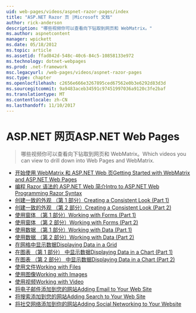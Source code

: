 ```yaml
---
uid: web-pages/videos/aspnet-razor-pages/index
title: "ASP.NET Razor 页 |Microsoft 文档"
author: rick-anderson
description: "哪些视频你可以查看向下钻取到网页和 WebMatrix。"
ms.author: aspnetcontent
manager: wpickett
ms.date: 05/18/2012
ms.topic: article
ms.assetid: ffad842d-548c-40c6-84c5-10858133e972
ms.technology: dotnet-webpages
ms.prod: .net-framework
msc.legacyurl: /web-pages/videos/aspnet-razor-pages
msc.type: chapter
ms.openlocfilehash: c2656e666e3267895ced67562e0b3e6292d83d3d
ms.sourcegitcommit: 9a9483aceb34591c97451997036a9120c3fe2baf
ms.translationtype: MT
ms.contentlocale: zh-CN
ms.lasthandoff: 11/10/2017
---
```

<a name="aspnet-web-pages"></a><span data-ttu-id="15435-103">ASP.NET 网页</span><span class="sxs-lookup"><span data-stu-id="15435-103">ASP.NET Web Pages</span></span>
=================
> <span data-ttu-id="15435-104">哪些视频你可以查看向下钻取到网页和 WebMatrix。</span><span class="sxs-lookup"><span data-stu-id="15435-104">Which videos you can view to drill down into Web Pages and WebMatrix.</span></span>


- [<span data-ttu-id="15435-105">开始使用 WebMatrix 和 ASP.NET Web 页</span><span class="sxs-lookup"><span data-stu-id="15435-105">Getting Started with WebMatrix and ASP.NET Web Pages</span></span>](getting-started-with-webmatrix-and-aspnet-web-pages.md)
- [<span data-ttu-id="15435-106">编程 Razor 语法的 ASP.NET Web 简介</span><span class="sxs-lookup"><span data-stu-id="15435-106">Intro to ASP.NET Web Programming Razor Syntax</span></span>](introduction-to-aspnet-web-programming-using-the-razor-syntax.md)
- [<span data-ttu-id="15435-107">创建一致的外观 （第 1 部分）</span><span class="sxs-lookup"><span data-stu-id="15435-107">Creating a Consistent Look (Part 1)</span></span>](creating-a-consistent-look-part-1.md)
- [<span data-ttu-id="15435-108">创建一致的外观 （第 2 部分）</span><span class="sxs-lookup"><span data-stu-id="15435-108">Creating a Consistent Look (Part 2)</span></span>](creating-a-consistent-look-part-2.md)
- [<span data-ttu-id="15435-109">使用窗体 （第 1 部分）</span><span class="sxs-lookup"><span data-stu-id="15435-109">Working with Forms (Part 1)</span></span>](working-with-forms-part-1.md)
- [<span data-ttu-id="15435-110">使用窗体 （第 2 部分）</span><span class="sxs-lookup"><span data-stu-id="15435-110">Working with Forms (Part 2)</span></span>](working-with-forms-part-2.md)
- [<span data-ttu-id="15435-111">使用数据 （第 1 部分）</span><span class="sxs-lookup"><span data-stu-id="15435-111">Working with Data (Part 1)</span></span>](working-with-data-part-1.md)
- [<span data-ttu-id="15435-112">使用数据 （第 2 部分）</span><span class="sxs-lookup"><span data-stu-id="15435-112">Working with Data (Part 2)</span></span>](working-with-data-part-2.md)
- [<span data-ttu-id="15435-113">在网格中显示数据</span><span class="sxs-lookup"><span data-stu-id="15435-113">Displaying Data in a Grid</span></span>](displaying-data-in-a-grid.md)
- [<span data-ttu-id="15435-114">在图表 （第 1 部分） 中显示数据</span><span class="sxs-lookup"><span data-stu-id="15435-114">Displaying Data in a Chart (Part 1)</span></span>](displaying-data-in-a-chart-part-1.md)
- [<span data-ttu-id="15435-115">在图表 （第 2 部分） 中显示数据</span><span class="sxs-lookup"><span data-stu-id="15435-115">Displaying Data in a Chart (Part 2)</span></span>](displaying-data-in-a-chart-part-2.md)
- [<span data-ttu-id="15435-116">使用文件</span><span class="sxs-lookup"><span data-stu-id="15435-116">Working with Files</span></span>](working-with-files.md)
- [<span data-ttu-id="15435-117">使用图像</span><span class="sxs-lookup"><span data-stu-id="15435-117">Working with Images</span></span>](working-with-images.md)
- [<span data-ttu-id="15435-118">使用视频</span><span class="sxs-lookup"><span data-stu-id="15435-118">Working with Video</span></span>](working-with-video.md)
- [<span data-ttu-id="15435-119">将电子邮件添加到您的网站</span><span class="sxs-lookup"><span data-stu-id="15435-119">Adding Email to Your Web Site</span></span>](adding-email-to-your-web-site.md)
- [<span data-ttu-id="15435-120">将搜索添加到您的网站</span><span class="sxs-lookup"><span data-stu-id="15435-120">Adding Search to Your Web Site</span></span>](adding-search-to-your-web-site.md)
- [<span data-ttu-id="15435-121">将社交网络添加到你的网站</span><span class="sxs-lookup"><span data-stu-id="15435-121">Adding Social Networking to Your Website</span></span>](adding-social-networking-to-your-website.md)
